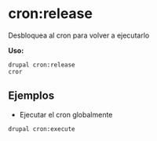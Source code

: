 # cron:release
Desbloquea al cron para volver a ejecutarlo

**Uso:**
```
drupal cron:release
cror
```

## Ejemplos
* Ejecutar el cron globalmente
```
drupal cron:execute
```
